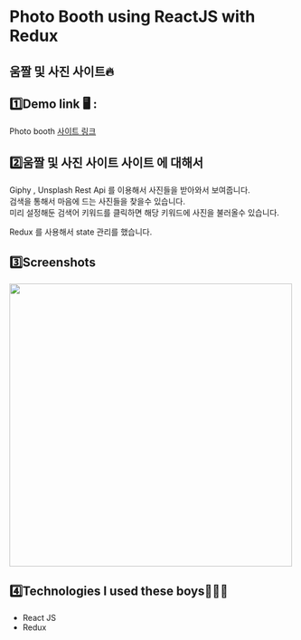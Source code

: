 # Photo Booth using ReactJS with Redux 

## 움짤 및 사진 사이트🔥

## 1️⃣Demo link 🖥 :
Photo booth [사이트 링크](https://cono-photo-booth.netlify.app/)

## 2️⃣움짤 및 사진 사이트 사이트 에 대해서
Giphy , Unsplash Rest Api 를 이용해서 사진들을 받아와서 보여줍니다. <br />
검색을 통해서 마음에 드는  사진들을 찾을수 있습니다. <br />
미리 설정해둔 검색어 키워드를 클릭하면 해당 키워드에 사진을 불러올수 있습니다.

Redux 를 사용해서 state 관리를 했습니다.

## 3️⃣Screenshots
<img src="https://user-images.githubusercontent.com/71690036/152249203-c5617d5c-cc1e-4ff5-ab2d-d453df986396.png" width="500"/>


## 4️⃣Technologies I used these boys👨🏻‍💻
- React JS 
- Redux

